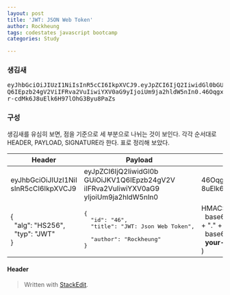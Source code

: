 ```yaml
---
layout: post
title: 'JWT: JSON Web Token'
author: Rockheung
tags: codestates javascript bootcamp
categories: Study

---
```

###  생김새

<pre>
eyJhbGciOiJIUzI1NiIsInR5cCI6IkpXVCJ9.eyJpZCI6IjQ2IiwidGl0bGUiOiJKV1<br>Q6IEpzb24gV2ViIFRva2VuIiwiYXV0aG9yIjoiUm9ja2hldW5nIn0.46Oqgx5iLypy2<br>r-cdMk6J8uElk6H97lOhG3Byu8PaZs</pre>



### 구성

생김새를 유심히 보면, 점을 기준으로 세 부분으로 나뉘는 것이 보인다. 각각 순서대로 HEADER, PAYLOAD, SIGNATURE라 한다. 표로 정리해 보았다.

|Header|Payload|Signature|
|----|----|----|
|eyJhbGciOiJIUzI1NiI<br>sInR5cCI6IkpXVCJ9|eyJpZCI6IjQ2IiwidGl0b<br>GUiOiJKV1Q6IEpzb24gV2V<br>iIFRva2VuIiwiYXV0aG9<br>yIjoiUm9ja2hldW5nIn0|46Oqgx5iLypy2r-cdMk6J<br>8uElk6H97lOhG3Byu8PaZs|
|{<br>&nbsp;&nbsp;"alg": "HS256",<br>&nbsp;&nbsp;"typ": "JWT"<br>}|<pre>{<br>&nbsp;&nbsp;"id": "46",<br>&nbsp;&nbsp;"title": "JWT: Json Web Token", <br>&nbsp;&nbsp;"author": "Rockheung"<br>}</pre>|HMACSHA256(<br> &nbsp;&nbsp;base64UrlEncode(header) + "." +<br> &nbsp;&nbsp;base64UrlEncode(payload),<br>&nbsp;&nbsp;**your-256-bit-secret**<br>)|


#### Header




> Written with [StackEdit](https://stackedit.io/).



